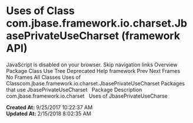 # Uses of Class com.jbase.framework.io.charset.JbasePrivateUseCharset (framework   API)

JavaScript is disabled on your browser. Skip navigation links Overview Package Class Use Tree Deprecated Help framework Prev Next Frames No Frames All Classes Uses of Classcom.jbase.framework.io.charset.JbasePrivateUseCharset Packages that use JbasePrivateUseCharset   Package Description com.jbase.framework.io.charset   Uses of JbasePrivateUseCharse  

**Created At:** 9/25/2017 10:22:37 AM  
**Updated At:** 2/15/2018 8:02:35 AM  

